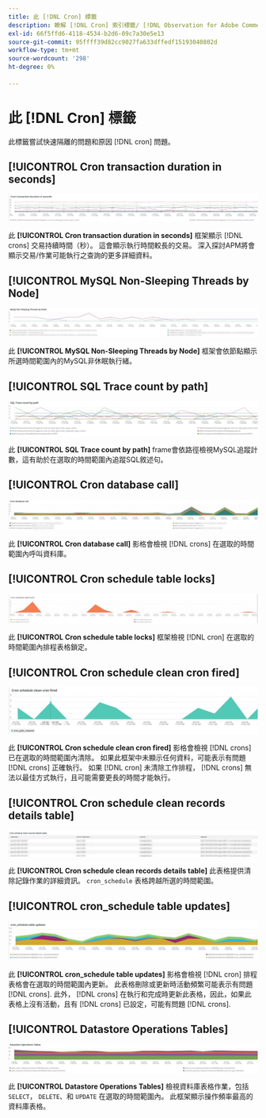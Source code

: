 ```yaml
---
title: 此 [!DNL Cron] 標籤
description: 瞭解 [!DNL Cron] 索引標籤/ [!DNL Observation for Adobe Commerce].
exl-id: 66f5ffd6-4118-4534-b2d6-09c7a30e5e13
source-git-commit: 95ffff39d82cc9027fa633dffedf15193040802d
workflow-type: tm+mt
source-wordcount: '298'
ht-degree: 0%

---
```


# 此 [!DNL Cron] 標籤

此標籤嘗試快速隔離的問題和原因 [!DNL cron] 問題。

## [!UICONTROL Cron transaction duration in seconds]

![Cron交易持續時間（以秒為單位）](../../assets/tools/observation-for-adobe-commerce/cron-tab-1.jpg)

此 **[!UICONTROL Cron transaction duration in seconds]** 框架顯示 [!DNL crons] 交易持續時間（秒）。 這會顯示執行時間較長的交易。 深入探討APM將會顯示交易/作業可能執行之查詢的更多詳細資料。

## [!UICONTROL MySQL Non-Sleeping Threads by Node]

![MySQL非休眠執行緒（依節點）](../../assets/tools/observation-for-adobe-commerce/cron-tab-2.jpg)

此 **[!UICONTROL MySQL Non-Sleeping Threads by Node]** 框架會依節點顯示所選時間範圍內的MySQL非休眠執行緒。

## [!UICONTROL SQL Trace count by path]

![依路徑的SQL追蹤計數](../../assets/tools/observation-for-adobe-commerce/cron-tab-3.jpg)

此 **[!UICONTROL SQL Trace count by path]** frame會依路徑檢視MySQL追蹤計數，這有助於在選取的時間範圍內追蹤SQL敘述句。

## [!UICONTROL Cron database call]

![Cron資料庫呼叫](../../assets/tools/observation-for-adobe-commerce/cron-tab-4.jpg)

此 **[!UICONTROL Cron database call]** 影格會檢視 [!DNL crons] 在選取的時間範圍內呼叫資料庫。

## [!UICONTROL Cron schedule table locks]

![Cron排程表格鎖定](../../assets/tools/observation-for-adobe-commerce/cron-tab-5.jpg)

此 **[!UICONTROL Cron schedule table locks]** 框架檢視 [!DNL cron] 在選取的時間範圍內排程表格鎖定。

## [!UICONTROL Cron schedule clean cron fired]

![Cron排程表格鎖定](../../assets/tools/observation-for-adobe-commerce/cron-tab-6.jpg)

此 **[!UICONTROL Cron schedule clean cron fired]** 影格會檢視 [!DNL crons] 已在選取的時間範圍內清除。 如果此框架中未顯示任何資料，可能表示有問題 [!DNL crons] 正確執行。 如果 [!DNL cron] 未清除工作排程， [!DNL crons] 無法以最佳方式執行，且可能需要更長的時間才能執行。

## [!UICONTROL Cron schedule clean records details table]

![Cron排程清除記錄詳細資料表格](../../assets/tools/observation-for-adobe-commerce/cron-tab-7.jpg)

此 **[!UICONTROL Cron schedule clean records details table]** 此表格提供清除記錄作業的詳細資訊。 `cron_schedule` 表格跨越所選的時間範圍。

## [!UICONTROL cron_schedule table updates]

![cron_schedule表格更新](../../assets/tools/observation-for-adobe-commerce/cron-tab-8.jpg)

此 **[!UICONTROL cron_schedule table updates]** 影格會檢視 [!DNL cron] 排程表格會在選取的時間範圍內更新。 此表格刪除或更新時活動頻繁可能表示有問題 [!DNL crons]. 此外， [!DNL crons] 在執行和完成時更新此表格，因此，如果此表格上沒有活動，且有 [!DNL crons] 已設定，可能有問題 [!DNL crons].

## [!UICONTROL Datastore Operations Tables]

![資料存放區操作表格](../../assets/tools/observation-for-adobe-commerce/cron-tab-9.jpg)

此 **[!UICONTROL Datastore Operations Tables]** 檢視資料庫表格作業，包括 `SELECT`， `DELETE`、和 `UPDATE` 在選取的時間範圍內。 此框架顯示操作頻率最高的資料庫表格。
